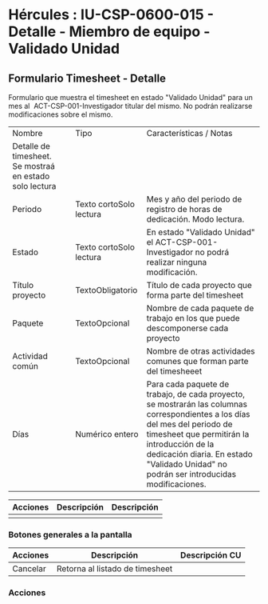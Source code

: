 # Hércules : IU\-CSP\-0600\-015 \- Detalle \- Miembro de equipo \- Validado Unidad



## Formulario Timesheet \- Detalle

Formulario que muestra el timesheet en estado "Validado Unidad" para un  mes al  ACT\-CSP\-001\-Investigador titular del mismo. No podrán realizarse modificaciones sobre el mismo.



|  | | | |
| --- | --- | --- | --- |
| Nombre | | Tipo | Características / Notas |
| Detalle de timesheet. Se mostraá en estado solo lectura | | | |
| Periodo | | Texto cortoSolo lectura | Mes y año del periodo de registro de horas de dedicación. Modo lectura. |
| Estado | | Texto cortoSolo lectura | En estado "Validado Unidad" el ACT\-CSP\-001\-Investigador no podrá realizar ninguna modificación. |
| Título proyecto | | TextoObligatorio | Título de cada proyecto que forma parte del timesheet |
| Paquete | | TextoOpcional | Nombre de cada paquete de trabajo en los que puede descomponerse cada proyecto |
| Actividad común | | TextoOpcional | Nombre de otras actividades comunes que forman parte del timesheeet |
| Días | | Numérico entero | Para cada paquete de trabajo, de cada proyecto, se mostrarán las columnas correspondientes a los días del mes del periodo de timesheet que permitirán la introducción de la dedicación diaria. En estado "Validado Unidad" no podrán ser introducidas modificaciones. |



| Acciones | Descripción | Descripción |
| --- | --- | --- |
|  |  |  |

### Botones generales a la pantalla



| Acciones | Descripción | Descripción CU |
| --- | --- | --- |
| Cancelar | Retorna al listado de timesheet |  |

### Acciones

  
  
  
  
  
  





